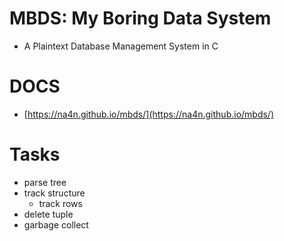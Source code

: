# MBDS: My Boring Data System
- A Plaintext Database Management System in C

# DOCS
- [https://na4n.github.io/mbds/](https://na4n.github.io/mbds/)

# Tasks
- parse tree
- track structure
    - track rows
- delete tuple
- garbage collect
